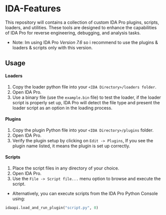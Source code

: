 # IDA-Features
This repository will contains a collection of custom IDA Pro plugins, scripts, loaders, and utilities. These tools are designed to enhance the capabilities of IDA Pro for reverse engineering, debugging, and analysis tasks.

- Note: Im using IDA Pro *Version 7.6* so i recommend to use the plugins & loaders & scripts only with this version.

## Usage
#### Loaders
1. Copy the loader python file into your `<IDA Directory>/loaders folder`.
2. Open IDA Pro.
3. Use a binary file (use the `example.bin` file) to test the loader, if the loader script is properly set up, IDA Pro will detect the file type and present the loader script as an option in the loading process.

#### Plugins
1. Copy the plugin Python file into your `<IDA Directory>/plugins` folder.
2. Open IDA Pro.
3. Verify the plugin setup by clicking on `Edit -> Plugins`, If you see the plugin name listed, it means the plugin is set up correctly.

#### Scripts
1. Place the script files in any directory of your choice.
2. Open IDA Pro.
3. Use the `File -> Script file...` menu option to browse and execute the script.
- Alternatively, you can execute scripts from the IDA Pro Python Console using:
```python
idaapi.load_and_run_plugin("script.py", 0)  
```

